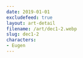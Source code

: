 ```yaml
---
date: 2019-01-01
excludefeed: true
layout: art-detail
filename: /art/dec1-2.webp
slug: dec1-2
characters:
- Eugen
---
```

